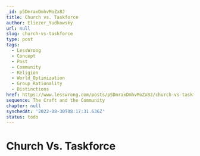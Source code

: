 ```yaml
---
_id: p5DmraxDmhvMoZx8J
title: Church vs. Taskforce
author: Eliezer_Yudkowsky
url: null
slug: church-vs-taskforce
type: post
tags:
  - LessWrong
  - Concept
  - Post
  - Community
  - Religion
  - World_Optimization
  - Group_Rationality
  - Distinctions
href: https://www.lesswrong.com/posts/p5DmraxDmhvMoZx8J/church-vs-taskforce
sequence: The Craft and the Community
chapter: null
synchedAt: '2022-08-30T08:17:31.636Z'
status: todo
---
```


# Church Vs. Taskforce
